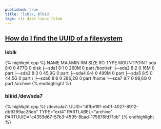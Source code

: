 ```yaml
---
published: true
title: 'lsblk, blkid '
tags: cli disk linux fstab
---
```

## [How do I find the UUID of a filesystem](https://serverfault.com/questions/3132/how-do-i-find-the-uuid-of-a-filesystem)

### lsblk
{% highlight cpp %}
NAME   MAJ:MIN RM   SIZE RO TYPE MOUNTPOINT
sda      8:0    0   477G  0 disk 
├─sda1   8:1    0   260M  0 part /boot/efi
├─sda2   8:2    0    16M  0 part 
├─sda3   8:3    0  45,9G  0 part 
├─sda4   8:4    0   499M  0 part 
├─sda5   8:5    0  44,5G  0 part /
├─sda6   8:6    0 286,2G  0 part /home
└─sda7   8:7    0  99,6G  0 part /archive
{% endhighlight %}

### blkid /dev/sda7
{% highlight cpp %}
/dev/sda7: UUID="dffbe19f-eb0f-4027-8912-db9299ac26eb" TYPE="ext4" PARTLABEL="archive" PARTUUID="c4359d67-57b3-4595-8bad-175876fd71bb" 
{% endhighlight %}